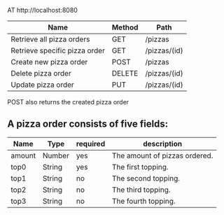 AT http://localhost:8080

Name                           | Method | Path
-------------------------------|--------|------------------
Retrieve all pizza orders| GET   | /pizzas
Retrieve specific pizza order| GET  | /pizzas/(id)
Create new pizza order| POST   | /pizzas 
Delete pizza order| DELETE  | /pizzas/(id)
Update pizza order| PUT  | /pizzas/(id)

POST also returns the created pizza order

## A pizza order consists of five fields:
   Name                           | Type | required | description
----------------------------------|------|----------|------------
amount | Number | yes | The amount of pizzas ordered.
top0 | String | yes | The first topping.
top1 | String | no | The second topping.
top2 | String | no | The third topping.
top3 | String | no | The fourth topping.
   

